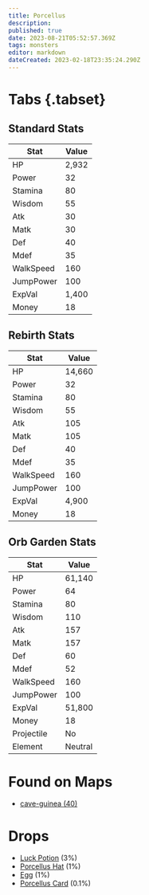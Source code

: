 ```yaml
---
title: Porcellus
description: 
published: true
date: 2023-08-21T05:52:57.369Z
tags: monsters
editor: markdown
dateCreated: 2023-02-18T23:35:24.290Z
---
```


# Tabs {.tabset}

## Standard Stats

|Stat|Value|
|-|-|
|HP|2,932|
|Power|32|
|Stamina|80|
|Wisdom|55|
|Atk|30|
|Matk|30|
|Def|40|
|Mdef|35|
|WalkSpeed|160|
|JumpPower|100|
|ExpVal|1,400|
|Money|18|
## Rebirth Stats

|Stat|Value|
|-|-|
|HP|14,660|
|Power|32|
|Stamina|80|
|Wisdom|55|
|Atk|105|
|Matk|105|
|Def|40|
|Mdef|35|
|WalkSpeed|160|
|JumpPower|100|
|ExpVal|4,900|
|Money|18|
## Orb Garden Stats

|Stat|Value|
|-|-|
|HP|61,140|
|Power|64|
|Stamina|80|
|Wisdom|110|
|Atk|157|
|Matk|157|
|Def|60|
|Mdef|52|
|WalkSpeed|160|
|JumpPower|100|
|ExpVal|51,800|
|Money|18|
|Projectile|No|
|Element|Neutral|

# Found on Maps
 * [cave-guinea (40)](/maps/cave-guinea)

# Drops
 * [Luck Potion](/items/luck-potion) (3%)
 * [Porcellus Hat](/items/porcellus-hat) (1%)
 * [Egg](/items/egg) (1%)
 * [Porcellus Card](/items/porcellus-card) (0.1%)
